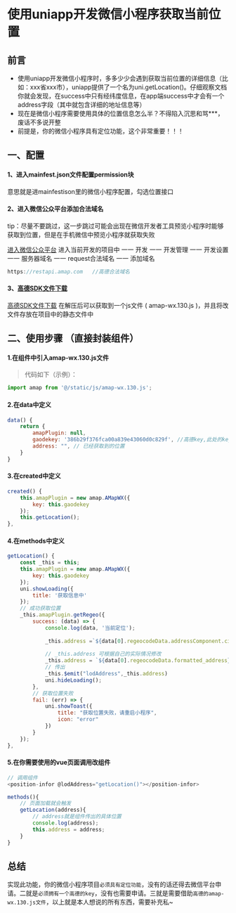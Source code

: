 # 使用uniapp开发微信小程序获取当前位置

## 前言
 - 使用uniapp开发微信小程序时，多多少少会遇到获取当前位置的详细信息（比如：xxx省xxx市），uniapp提供了一个名为uni.getLocation()。仔细观察文档你就会发现，在success中只有经纬度信息，在app端success中才会有一个address字段（其中就包含详细的地址信息等）
 - 现在是微信小程序需要使用具体的位置信息怎么半？不得陷入沉思和骂***，废话不多说开整
 - 前提是，你的微信小程序具有定位功能，这个非常重要！！！



## 一、配置
#### 1、进入mainfest.json文件配置permission块
意思就是进mainfestison里的微信小程序配置，勾选位置接口

#### 2、进入微信公众平台添加合法域名
tip：尽量不要跳过，这一步跳过可能会出现在微信开发者工具预览小程序时能够获取到位置，但是在手机微信中预览小程序就获取失败

[进入微信公众平台](https://mp.weixin.qq.com/)
进入当前开发的项目中  一一 开发  一一   开发管理   一一   开发设置   一一  服务器域名   一一   request合法域名   一一  添加域名

```javascript
https://restapi.amap.com   //高德合法域名
```

#### 3、[高德SDK文件下载](https://lbs.amap.com/api/wx/download)
[高德SDK文件下载](https://lbs.amap.com/api/wx/download)
在解压后可以获取到一个js文件 ( amap-wx.130.js )，并且将改文件存放在项目中的静态文件中

## 二、使用步骤 （直接封装组件）
#### 1.在组件中引入amap-wx.130.js文件
>代码如下（示例）：

```javascript
import amap from '@/static/js/amap-wx.130.js';
```

#### 2.在data中定义

```javascript
data() {
	return {
		amapPlugin: null,
		gaodekey: '386b29f376fca00a839e43060d0c829f', //高德key,此处的key需要去高德平台申请获取，此key是假的！！！
		address: "", // 已经获取到的位置
	}
}
```

#### 3.在created中定义

```javascript
created() {
	this.amapPlugin = new amap.AMapWX({
		key: this.gaodekey
	});
	this.getLocation();
},
```

#### 4.在methods中定义

```javascript
getLocation() {
    const _this = this;
    this.amapPlugin = new amap.AMapWX({
        key: this.gaodekey
    });
    uni.showLoading({
        title: '获取信息中'
    });
    // 成功获取位置
    _this.amapPlugin.getRegeo({
        success: (data) => {
            console.log(data, '当前定位');
            
            _this.address =`${data[0].regeocodeData.addressComponent.city}${data[0].regeocodeData.addressComponent.district}`;
            
            // _this.address 可根据自己的实际情况修改
            _this.address = `${data[0].regeocodeData.formatted_address}`;
			// 传出
            _this.$emit("lodAddress",_this.address)
            uni.hideLoading();
        },
        // 获取位置失败
        fail: (err) => {
            uni.showToast({
                title: "获取位置失败，请重启小程序",
                icon: "error"
            })
        }
    });
},
```

#### 5.在你需要使用的vue页面调用改组件

```javascript
// 调用组件
<position-infor @lodAddress="getLocation()"></position-infor>

methods(){
	// 页面加载就会触发
	getLocation(address){
    	// address就是组件传出的具体位置
    	console.log(address);
    	this.address = address;
	}
}

```

## 总结
实现此功能，你的微信小程序项目`必须具有定位功能`，没有的话还得去微信平台申请。二就是`必须拥有一个高德的key`，没有也需要申请。三就是需要借助`高德的amap-wx.130.js文件`，以上就是本人想说的所有东西，需要补充私~
